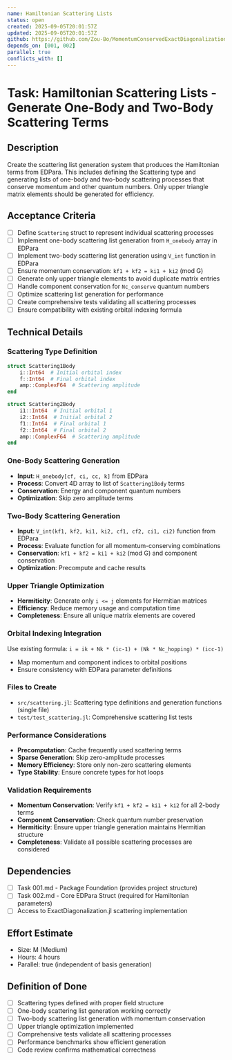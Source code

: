 ```yaml
---
name: Hamiltonian Scattering Lists
status: open
created: 2025-09-05T20:01:57Z
updated: 2025-09-05T20:01:57Z
github: https://github.com/Zou-Bo/MomentumConservedExactDiagonalization.jl/issues/5
depends_on: [001, 002]
parallel: true
conflicts_with: []
---
```


# Task: Hamiltonian Scattering Lists - Generate One-Body and Two-Body Scattering Terms

## Description
Create the scattering list generation system that produces the Hamiltonian terms from EDPara. This includes defining the Scattering type and generating lists of one-body and two-body scattering processes that conserve momentum and other quantum numbers. Only upper triangle matrix elements should be generated for efficiency.

## Acceptance Criteria
- [ ] Define `Scattering` struct to represent individual scattering processes
- [ ] Implement one-body scattering list generation from `H_onebody` array in EDPara
- [ ] Implement two-body scattering list generation using `V_int` function in EDPara
- [ ] Ensure momentum conservation: `kf1 + kf2 = ki1 + ki2` (mod G)
- [ ] Generate only upper triangle elements to avoid duplicate matrix entries
- [ ] Handle component conservation for `Nc_conserve` quantum numbers
- [ ] Optimize scattering list generation for performance
- [ ] Create comprehensive tests validating all scattering processes
- [ ] Ensure compatibility with existing orbital indexing formula

## Technical Details

### Scattering Type Definition
```julia
struct Scattering1Body
    i::Int64  # Initial orbital index
    f::Int64  # Final orbital index
    amp::ComplexF64  # Scattering amplitude
end

struct Scattering2Body
    i1::Int64  # Initial orbital 1
    i2::Int64  # Initial orbital 2
    f1::Int64  # Final orbital 1
    f2::Int64  # Final orbital 2
    amp::ComplexF64  # Scattering amplitude
end
```

### One-Body Scattering Generation
- **Input**: `H_onebody[cf, ci, cc, k]` from EDPara
- **Process**: Convert 4D array to list of `Scattering1Body` terms
- **Conservation**: Energy and component quantum numbers
- **Optimization**: Skip zero amplitude terms

### Two-Body Scattering Generation
- **Input**: `V_int(kf1, kf2, ki1, ki2, cf1, cf2, ci1, ci2)` function from EDPara
- **Process**: Evaluate function for all momentum-conserving combinations
- **Conservation**: `kf1 + kf2 = ki1 + ki2` (mod G) and component conservation
- **Optimization**: Precompute and cache results

### Upper Triangle Optimization
- **Hermiticity**: Generate only `i <= j` elements for Hermitian matrices
- **Efficiency**: Reduce memory usage and computation time
- **Completeness**: Ensure all unique matrix elements are covered

### Orbital Indexing Integration
Use existing formula: `i = ik + Nk * (ic-1) + (Nk * Nc_hopping) * (icc-1)`
- Map momentum and component indices to orbital positions
- Ensure consistency with EDPara parameter definitions

### Files to Create
- `src/scattering.jl`: Scattering type definitions and generation functions (single file)
- `test/test_scattering.jl`: Comprehensive scattering list tests

### Performance Considerations
- **Precomputation**: Cache frequently used scattering terms
- **Sparse Generation**: Skip zero-amplitude processes
- **Memory Efficiency**: Store only non-zero scattering elements
- **Type Stability**: Ensure concrete types for hot loops

### Validation Requirements
- **Momentum Conservation**: Verify `kf1 + kf2 = ki1 + ki2` for all 2-body terms
- **Component Conservation**: Check quantum number preservation
- **Hermiticity**: Ensure upper triangle generation maintains Hermitian structure
- **Completeness**: Validate all possible scattering processes are considered

## Dependencies
- [ ] Task 001.md - Package Foundation (provides project structure)
- [ ] Task 002.md - Core EDPara Struct (required for Hamiltonian parameters)
- [ ] Access to ExactDiagonalization.jl scattering implementation

## Effort Estimate
- Size: M (Medium)
- Hours: 4 hours
- Parallel: true (independent of basis generation)

## Definition of Done
- [ ] Scattering types defined with proper field structure
- [ ] One-body scattering list generation working correctly
- [ ] Two-body scattering list generation with momentum conservation
- [ ] Upper triangle optimization implemented
- [ ] Comprehensive tests validate all scattering processes
- [ ] Performance benchmarks show efficient generation
- [ ] Code review confirms mathematical correctness
